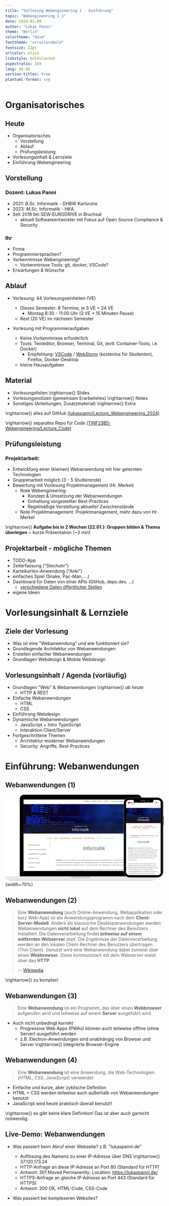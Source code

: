 ```yaml
---
title: "Vorlesung Webengineering I - Einführung"
topic: "Webengineering_1_1"
date: 2024-01-08
author: "Lukas Panni"
theme: "Berlin"
colortheme: "dove"
fonttheme: "structurebold"
fontsize: 12pt
urlcolor: olive
linkstyle: boldslanted
aspectratio: 169
lang: de-DE
section-titles: true
plantuml-format: svg
...
```



# Organisatorisches

## Heute

- Organisatorisches
  - Vorstellung
  - Ablauf
  - Prüfungsleistung
- Vorlesungsinhalt & Lernziele
- Einführung Webengineering


## Vorstellung

### Dozent: Lukas Panni 
- 2021: _B.Sc._ Informatik - DHBW Karlsruhe
- 2023: _M.Sc._ Informatik - HKA
- Seit 2018 bei SEW-EURODRIVE in Bruchsal
    - aktuell Softwareentwickler mit Fokus auf Open Source Compliance & Security


### Ihr
- Firma
- Programmiersprachen?
- Vorkenntnisse Webengineering?
    - Vorkenntnisse Tools: git, docker, VSCode?
- Erwartungen & Wünsche


## Ablauf

- Vorlesung: 44 Vorlesungseinheiten (VE)
  - Dieses Semester: 8 Termine, je 3 VE = 24 VE
    - Montag 8:30 - 11:00 Uhr (3 VE + 15 Minuten Pause)
  - Rest (20 VE) im nächsten Semester

- Vorlesung mit Programmieraufgaben
  - Keine Vorkenntnisse erforderlich
  - Tools: Texteditor, Browser, Terminal, Git, (evtl. Container-Tools, i.e. Docker)
    - Empfehlung: [VSCode](https://code.visualstudio.com/) / [WebStorm](https://www.jetbrains.com/de-de/webstorm/) (kostenlos für Studenten), Firefox, Docker-Desktop
  - kleine Hausaufgaben

## Material

- Vorlesungsfolien \rightarrow{} Slides 
- Vorlesungsnotizen (gemeinsam Erarbeitetes) \rightarrow{}  Notes
- Sonstiges (Anleitungen, Zusatzmaterial) \rightarrow{} Extra


\rightarrow{} alles auf GitHub [(lukaspanni/Lecture_Webengineering_2024)](https://github.com/lukaspanni/Lecture_Webengineering_2024)

\rightarrow{} separates Repo für Code [(TINF23B5-Webengineering/Lecture_Code)](https://github.com/TINF23B5-Webengineering/Lecture_Code) 


## Prüfungsleistung

### Projektarbeit:

- Entwicklung einer (kleinen) Webanwendung mit hier gelernten Technologien
- Gruppenarbeit möglich (3 - 5 Studierende)
- Bewertung mit Vorlesung Projektmanagement (Hr. Merkel)
  - Note Webengineering: 
    - Konzept & Umsetzung der Webanwendungen
    - Einhaltung vorgestellter Best-Practices
    - Regelmäßige Vorstellung aktueller Zwischenstände
  - Note Projektmanagement: Projektmanagement, mehr dazu von Hr. Merkel

\rightarrow{} **Aufgabe bis in 2 Wochen (22.01.): Gruppen bilden & Thema überlegen** + kurze Präsentation (~3 min) 

## Projektarbeit - mögliche Themen

- TODO-App
- Zeiterfassung ("Stechuhr")
- Karteikarten-Anwendung ("Anki")
- einfaches Spiel (Snake, Pac-Man, ...)
- Dashboard für Daten von einer APIs (GitHub, deps.dev, ...)
  - [verschiedene Daten öffentlicher Stellen](https://github.com/bundesAPI) 
- eigene Ideen

# Vorlesungsinhalt & Lernziele

## Ziele der Vorlesung
- Was ist eine "Webanwendung" und wie funktioniert sie?
- Grundlegende Architektur von Webanwendungen
- Erstellen einfacher Webanwendungen
- Grundlagen Webdesign & Mobile Webdesign


## Vorlesungsinhalt / Agenda (vorläufig)

- Grundlagen "Web" & Webanwendungen \rightarrow{} _ab heute_
  - HTTP & REST
- Einfache Webanwendungen
  - HTML
  - CSS
- Einführung Webdesign
- Dynamische Webanwendungen
  - JavaScript + Intro TypeScript
  - Interaktion Client/Server
- Fortgeschrittene Themen
  - Architektur moderner Webanwendungen
  - Security: Angriffe, Best-Practices


# Einführung: Webanwendungen

## Webanwendungen (1)

![](./media/Example_Webapplications.png){width=70%}


## Webanwendungen (2)

> Eine **Webanwendung** (auch Online-Anwendung, Webapplikation oder kurz Web-App) ist ein Anwendungsprogramm nach dem **Client-Server-Modell**. Anders als klassische Desktopanwendungen werden Webanwendungen **nicht lokal** auf dem Rechner des Benutzers installiert. Die Datenverarbeitung findet **teilweise auf einem entfernten Webserver** statt. Die Ergebnisse der Datenverarbeitung werden an den lokalen Client-Rechner des Benutzers übertragen (Thin Client). Genutzt wird eine Webanwendung dabei zumeist über einen **Webbrowser**. Diese kommuniziert mit dem Webserver meist über das **HTTP**.
>
> -- [Wikipedia](https://de.wikipedia.org/wiki/Webanwendung)

\rightarrow{} zu komplex!  

## Webanwendungen (3)

> Eine **Webanwendung** ist ein Programm, das über einen **Webbrowser** aufgerufen wird und teilweise auf einem **Server** ausgeführt wird.

- Auch nicht unbedingt korrekt 
  - Progressive Web Apps (PWAs) können auch teilweise offline (ohne Server) ausgeführt werden
  - z.B. Electron-Anwendungen sind unabhängig von Browser und Server \rightarrow{} integrierte Browser-Engine

## Webanwendungen (4)

> Eine **Webanwendung** ist eine Anwendung, die Web-Technologien (_HTML_, _CSS_, _JavaScript_) verwendet

- Einfache und kurze, aber zyklische Definition
- HTML + CSS werden teilweise auch außerhalb von Webanwendungen benutzt 
- JavaScript wird heute praktisch überall benutzt!


\rightarrow{} es gibt keine klare Definition! Das ist aber auch garnicht notwendig.



## Live-Demo: Webanwendungen

- Was passiert beim Abruf einer Webseite? z.B. "lukaspanni.de"
  - Auflösung des Namens zu einer IP-Adresse über DNS \rightarrow{} 37.120.173.24
  - HTTP-Anfrage an diese IP-Adresse an Port 80 (Standard für HTTP)
  - Antwort: 301 Moved Permanently; Location: https://lukaspanni.de/
  - HTTPS-Anfrage an gleiche IP-Adresse an Port 443 (Standard für HTTPS)
  - Antwort: 200 OK, HTML-Code, CSS-Code

- Was passiert bei komplexeren Websites?


